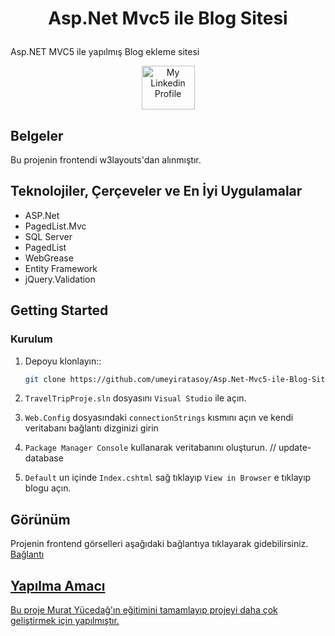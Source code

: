 # <p align="center">Asp.Net Mvc5 ile Blog Sitesi</p>
Asp.NET MVC5 ile yapılmış Blog ekleme sitesi </div>

<div align="center">
   <a href = "https://www.linkedin.com/in/umeyir-atasoy/"><img  src = "https://play-lh.googleusercontent.com/kMofEFLjobZy_bCuaiDogzBcUT-dz3BBbOrIEjJ-hqOabjK8ieuevGe6wlTD15QzOqw" width = "85" height = "70" alt = "My Linkedin Profile"/></a>
</div>

## Belgeler

Bu projenin frontendi w3layouts'dan alınmıştır.


## Teknolojiler, Çerçeveler ve En İyi Uygulamalar

  * ASP.Net 
  * PagedList.Mvc
  * SQL Server
  * PagedList
  * WebGrease
  * Entity Framework 
  * jQuery.Validation
## Getting Started

### Kurulum

1. Depoyu klonlayın::

   ```sh
   git clone https://github.com/umeyiratasoy/Asp.Net-Mvc5-ile-Blog-Sitesi.git
   ```
2. `TravelTripProje.sln` dosyasını `Visual Studio` ile açın.
3. `Web.Config` dosyasındaki `connectionStrings` kısmını açın ve kendi veritabanı bağlantı dizginizi girin
4. `Package Manager Console` kullanarak veritabanını oluşturun. // update-database
5. `Default` un içinde `Index.cshtml` sağ tıklayıp `View in Browser` e tıklayıp blogu açın. 



## Görünüm
Projenin frontend görselleri aşağıdaki bağlantıya tıklayarak gidebilirsiniz.
<br>
<a href="[https://goo.by/8RLWS](https://goo.by/knncp)" /> Bağlantı 



## Yapılma Amacı

Bu proje Murat Yücedağ'ın eğitimini tamamlayıp projeyi daha çok geliştirmek için yapılmıştır.
